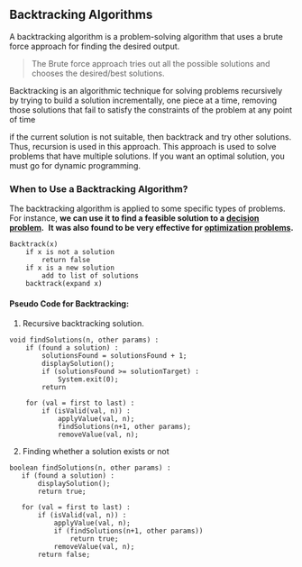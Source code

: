 ## Backtracking Algorithms
A backtracking algorithm is a problem-solving algorithm that uses a brute force approach for finding the desired output.

> The Brute force approach tries out all the possible solutions and chooses the desired/best solutions.

Backtracking is an algorithmic technique for solving problems recursively by trying to build a solution incrementally, one piece at a time, removing those solutions that fail to satisfy the constraints of the problem at any point of time

if the current solution is not suitable, then backtrack and try other solutions. Thus, recursion is used in this approach.
This approach is used to solve problems that have multiple solutions. If you want an optimal solution, you must go for dynamic programming.

### When to Use a Backtracking Algorithm?
The backtracking algorithm is applied to some specific types of problems. For instance, **we can use it to find a feasible solution to a [decision problem](https://en.wikipedia.org/wiki/Decision_problem).**
 **It was also found to be very effective for [optimization problems](https://en.wikipedia.org/wiki/Optimization_problem).**

```
Backtrack(x)
    if x is not a solution
        return false
    if x is a new solution
        add to list of solutions
    backtrack(expand x)
```
#### Pseudo Code for Backtracking:
1. Recursive backtracking solution. 
```
void findSolutions(n, other params) :
    if (found a solution) :
        solutionsFound = solutionsFound + 1;
        displaySolution();
        if (solutionsFound >= solutionTarget) : 
            System.exit(0);
        return

    for (val = first to last) :
        if (isValid(val, n)) :
            applyValue(val, n);
            findSolutions(n+1, other params);
            removeValue(val, n);
 ```
 
 2. Finding whether a solution exists or not 
 ```
 boolean findSolutions(n, other params) :
    if (found a solution) :
        displaySolution();
        return true;

    for (val = first to last) :
        if (isValid(val, n)) :
            applyValue(val, n);
            if (findSolutions(n+1, other params))
                return true;
            removeValue(val, n);
        return false;
 ```
